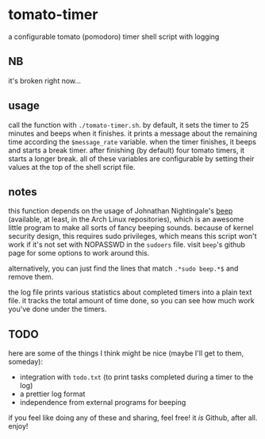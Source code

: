 # tomato-timer
a configurable tomato (pomodoro) timer shell script with logging

## NB
it's broken right now...

## usage
call the function with `./tomato-timer.sh`. by default, it sets the timer to 25 minutes and beeps when it finishes. it prints a message about the remaining time according the `$message_rate` variable. when the timer finishes, it beeps and starts a break timer. after finishing (by default) four tomato timers, it starts a longer break. all of these variables are configurable by setting their values at the top of the shell script file.

## notes
this function depends on the usage of Johnathan Nightingale's [beep](https://github.com/johnath/beep) (available, at least, in the Arch Linux repositories), which is an awesome little program to make all sorts of fancy beeping sounds. because of kernel security design, this requires sudo privileges, which means this script won't work if it's not set with NOPASSWD in the `sudoers` file. visit `beep`'s github page for some options to work around this.

alternatively, you can just find the lines that match `.*sudo beep.*$` and remove them.

the log file prints various statistics about completed timers into a plain text file. it tracks the total amount of time done, so you can see how much work you've done under the timers.

## TODO
here are some of the things I think might be nice (maybe I'll get to them, someday):

* integration with `todo.txt` (to print tasks completed during a timer to the log)
* a prettier log format
* independence from external programs for beeping

if you feel like doing any of these and sharing, feel free! it *is* Github, after all. enjoy!
